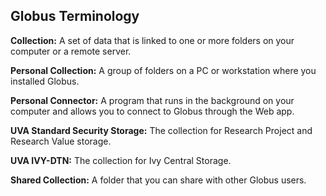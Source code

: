 ## Globus Terminology

**Collection:** A set of data that is linked to one or more folders on your computer or a remote server.

**Personal Collection:** A group of folders on a PC or workstation where you installed Globus.

**Personal Connector:** A program that runs in the background on your computer and allows you to connect to Globus through the Web app.

**UVA Standard Security Storage:** The collection for Research Project and Research Value storage.

**UVA IVY-DTN:** The collection for Ivy Central Storage.

**Shared Collection:** A folder that you can share with other Globus users.

